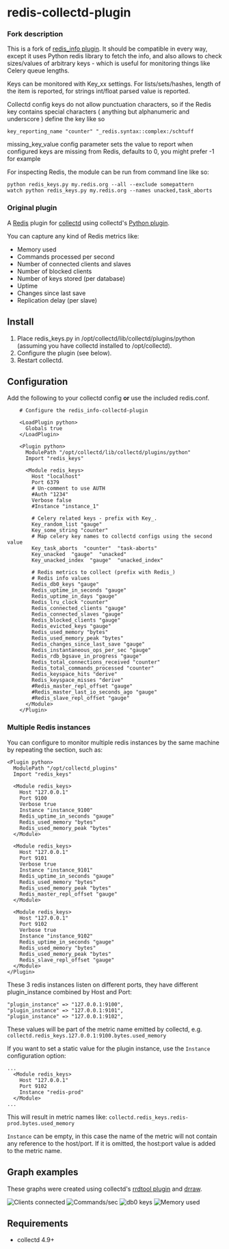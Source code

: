 redis-collectd-plugin
=====================

### Fork description

This is a fork of [redis_info plugin](https://github.com/powdahound/redis-collectd-plugin). It should be compatible in every way, except it uses Python redis library to fetch the info, and also allows to check sizes/values of arbitrary keys - which is useful for monitoring things like Celery queue lengths.

Keys can be monitored with Key_xx settings. For lists/sets/hashes, length of the item is reported, for strings int/float parsed value is reported.

Collectd config keys do not allow punctuation characters, so if the Redis key contains special characters ( anything but alphanumeric and underscore ) define the key like so

    key_reporting_name "counter" "_redis.syntax::complex:/schtuff

missing_key_value config parameter sets the value to report when configured keys are missing from Redis, defaults to 0, you might prefer -1 for example

For inspecting Redis, the module can be run from command line like so:

    python redis_keys.py my.redis.org --all --exclude somepattern
    watch python redis_keys.py my.redis.org --names unacked,task_aborts

### Original plugin

A [Redis](http://redis.io) plugin for [collectd](http://collectd.org) using collectd's [Python plugin](http://collectd.org/documentation/manpages/collectd-python.5.shtml).

You can capture any kind of Redis metrics like:

 * Memory used
 * Commands processed per second
 * Number of connected clients and slaves
 * Number of blocked clients
 * Number of keys stored (per database)
 * Uptime
 * Changes since last save
 * Replication delay (per slave)

Install
-------
 1. Place redis_keys.py in /opt/collectd/lib/collectd/plugins/python (assuming you have collectd installed to /opt/collectd).
 2. Configure the plugin (see below).
 3. Restart collectd.

Configuration
-------------
Add the following to your collectd config **or** use the included redis.conf.

```
    # Configure the redis_info-collectd-plugin

    <LoadPlugin python>
      Globals true
    </LoadPlugin>

    <Plugin python>
      ModulePath "/opt/collectd/lib/collectd/plugins/python"
      Import "redis_keys"

      <Module redis_keys>
        Host "localhost"
        Port 6379
        # Un-comment to use AUTH
        #Auth "1234"
        Verbose false
        #Instance "instance_1"

        # Celery related keys - prefix with Key_.
        Key_random_list "gauge"
        Key_some_string "counter"
        # Map celery key names to collectd configs using the second value
        Key_task_aborts  "counter"  "task-aborts"
        Key_unacked  "gauge"  "unacked"
        Key_unacked_index  "gauge"  "unacked_index"

        # Redis metrics to collect (prefix with Redis_)
        # Redis info values
        Redis_db0_keys "gauge"
        Redis_uptime_in_seconds "gauge"
        Redis_uptime_in_days "gauge"
        Redis_lru_clock "counter"
        Redis_connected_clients "gauge"
        Redis_connected_slaves "gauge"
        Redis_blocked_clients "gauge"
        Redis_evicted_keys "gauge"
        Redis_used_memory "bytes"
        Redis_used_memory_peak "bytes"
        Redis_changes_since_last_save "gauge"
        Redis_instantaneous_ops_per_sec "gauge"
        Redis_rdb_bgsave_in_progress "gauge"
        Redis_total_connections_received "counter"
        Redis_total_commands_processed "counter"
        Redis_keyspace_hits "derive"
        Redis_keyspace_misses "derive"
        #Redis_master_repl_offset "gauge"
        #Redis_master_last_io_seconds_ago "gauge"
        #Redis_slave_repl_offset "gauge"
      </Module>
    </Plugin>
```

### Multiple Redis instances

You can configure to monitor multiple redis instances by the same machine by repeating the <Module> section, such as:

```
<Plugin python>
  ModulePath "/opt/collectd_plugins"
  Import "redis_keys"

  <Module redis_keys>
    Host "127.0.0.1"
    Port 9100
    Verbose true
    Instance "instance_9100"
    Redis_uptime_in_seconds "gauge"
    Redis_used_memory "bytes"
    Redis_used_memory_peak "bytes"
  </Module>

  <Module redis_keys>
    Host "127.0.0.1"
    Port 9101
    Verbose true
    Instance "instance_9101"
    Redis_uptime_in_seconds "gauge"
    Redis_used_memory "bytes"
    Redis_used_memory_peak "bytes"
    Redis_master_repl_offset "gauge"
  </Module>

  <Module redis_keys>
    Host "127.0.0.1"
    Port 9102
    Verbose true
    Instance "instance_9102"
    Redis_uptime_in_seconds "gauge"
    Redis_used_memory "bytes"
    Redis_used_memory_peak "bytes"
    Redis_slave_repl_offset "gauge"
  </Module>
</Plugin>
```

These 3 redis instances listen on different ports, they have different plugin_instance combined by Host and Port:

```
"plugin_instance" => "127.0.0.1:9100",
"plugin_instance" => "127.0.0.1:9101",
"plugin_instance" => "127.0.0.1:9102",
```

These values will be part of the metric name emitted by collectd, e.g. ```collectd.redis_keys.127.0.0.1:9100.bytes.used_memory```

If you want to set a static value for the plugin instance, use the ```Instance``` configuration option:

```
...
  <Module redis_keys>
    Host "127.0.0.1"
    Port 9102
    Instance "redis-prod"
  </Module>
...
```
This will result in metric names like: ```collectd.redis_keys.redis-prod.bytes.used_memory```

```Instance``` can be empty, in this case the name of the metric will not contain any reference to the host/port. If it is omitted, the host:port value is added to the metric name.

Graph examples
--------------
These graphs were created using collectd's [rrdtool plugin](http://collectd.org/wiki/index.php/Plugin:RRDtool) and [drraw](http://web.taranis.org/drraw/).

![Clients connected](https://github.com/powdahound/redis-collectd-plugin/raw/master/screenshots/graph_clients_connected.png)
![Commands/sec](https://github.com/powdahound/redis-collectd-plugin/raw/master/screenshots/graph_commands_per_sec.png)
![db0 keys](https://github.com/powdahound/redis-collectd-plugin/raw/master/screenshots/graph_db0_keys.png)
![Memory used](https://github.com/powdahound/redis-collectd-plugin/raw/master/screenshots/graph_memory_used.png)

Requirements
------------
 * collectd 4.9+
